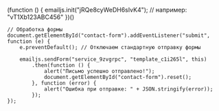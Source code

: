(function () {
        emailjs.init("jRQe8cyWeDH6sIvK4"); // например: "vT1Xb123ABC456"
    })()


    // Обработка формы
    document.getElementById("contact-form").addEventListener("submit", function (e) {
        e.preventDefault(); // Отключаем стандартную отправку формы

        emailjs.sendForm("service_9zvgrpc", "template_c1i265l", this)
            .then(function () {
                alert("Письмо успешно отправлено!");
                document.getElementById("contact-form").reset();
            }, function (error) {
                alert("Ошибка при отправке: " + JSON.stringify(error));
            });
    });



    